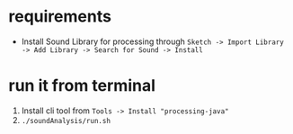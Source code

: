 

# requirements

- Install Sound Library for processing through ```Sketch -> Import Library -> Add Library -> Search for Sound -> Install ```

# run it from terminal 
1. Install cli tool from ```Tools -> Install "processing-java"```
2. ``` ./soundAnalysis/run.sh ```
